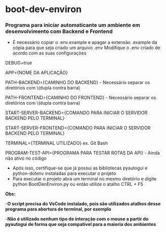 # boot-dev-environ

### Programa para iniciar automaticante um ambiente em desenvolvimento com Backend e Frontend

- É necessário copiar o .env.example e apagar a extensão .example da cópia para que seja criado um arquivo .env
Modifique o .env criado de acordo com as suas configurações

DEBUG=true

APP={NOME DA APLICAÇÃO}

PATH-BACKEND={CAMINHO DO BACKEND} - Necessário separar os diretórios com \\(dupla contra barra)

PATH-FRONTEND={CAMINHO DO FRONTEND} - Necessário separar os diretórios com \\(dupla contra barra)

START-SERVER-BACKEND={COMANDO PARA INICIAR O SERVIDOR BACKEND PELO TERMINAL}

START-SERVER-FRONTEND={COMANDO PARA INICIAR O SERVIDOR BACKEND PELO TERMINAL}

TERMINAL={TERMINAL UTILIZADO} ex. Git Bash

PROGRAM-TEST-API={PROGRAMA PARA TESTAR ROTAS DA API} - Ainda não ativo no código

- Após isso, certifique-se que já possui as bibliotecas pyautogui e python-dotenv instaladas para executar o projeto
- Para executar o projeto abra um terminal no mesmo diretório e digite python BootDenEnviron.py ou então utilize o atalho CTRL + F5 

**Obs:**

-**O script precisa do VsCode instalado, pois são utilizados atalhos desse programa para abertura de terminal, por exemplo**

-**Não é utilizado nenhum tipo de interação com o mouse a partir do pyautogui de forma que seja compatível para a maioria dos ambientes**

